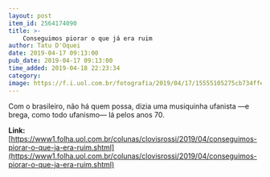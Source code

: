 ```yaml
---
layout: post
item_id: 2564174090
title: >-
    Conseguimos piorar o que já era ruim
author: Tatu D'Oquei
date: 2019-04-17 09:13:00
pub_date: 2019-04-17 09:13:00
time_added: 2019-04-18 22:23:34
category: 
image: https://f.i.uol.com.br/fotografia/2019/04/17/15555105275cb734ffe5df0_1555510527_3x2_rt.jpg
---
```


Com o brasileiro, não há quem possa, dizia uma musiquinha ufanista —e brega, como todo ufanismo— lá pelos anos 70.

**Link:** [https://www1.folha.uol.com.br/colunas/clovisrossi/2019/04/conseguimos-piorar-o-que-ja-era-ruim.shtml](https://www1.folha.uol.com.br/colunas/clovisrossi/2019/04/conseguimos-piorar-o-que-ja-era-ruim.shtml)


